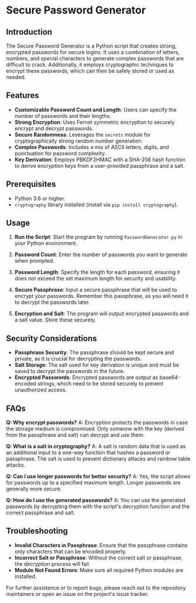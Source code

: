 # Secure Password Generator

## Introduction

The Secure Password Generator is a Python script that creates strong, encrypted passwords for secure logins. It uses a combination of letters, numbers, and special characters to generate complex passwords that are difficult to crack. Additionally, it employs cryptographic techniques to encrypt these passwords, which can then be safely stored or used as needed.

## Features

- **Customizable Password Count and Length**: Users can specify the number of passwords and their lengths.
- **Strong Encryption**: Uses Fernet symmetric encryption to securely encrypt and decrypt passwords.
- **Secure Randomness**: Leverages the `secrets` module for cryptographically strong random number generation.
- **Complex Passwords**: Includes a mix of ASCII letters, digits, and punctuation for password complexity.
- **Key Derivation**: Employs PBKDF2HMAC with a SHA-256 hash function to derive encryption keys from a user-provided passphrase and a salt.

## Prerequisites

- Python 3.6 or higher.
- `cryptography` library installed (install via `pip install cryptography`).

## Usage

1. **Run the Script**: Start the program by running `PasswordGenerator.py` in your Python environment.
   
2. **Password Count**: Enter the number of passwords you want to generate when prompted.

3. **Password Length**: Specify the length for each password, ensuring it does not exceed the set maximum length for security and usability.

4. **Secure Passphrase**: Input a secure passphrase that will be used to encrypt your passwords. Remember this passphrase, as you will need it to decrypt the passwords later.

5. **Encryption and Salt**: The program will output encrypted passwords and a salt value. Store these securely.

## Security Considerations

- **Passphrase Security**: The passphrase should be kept secure and private, as it is crucial for decrypting the passwords.
- **Salt Storage**: The salt used for key derivation is unique and must be saved to decrypt the passwords in the future.
- **Encrypted Passwords**: Encrypted passwords are output as base64-encoded strings, which need to be stored securely to prevent unauthorized access.

## FAQs

**Q: Why encrypt passwords?**
A: Encryption protects the passwords in case the storage medium is compromised. Only someone with the key (derived from the passphrase and salt) can decrypt and use them.

**Q: What is a salt in cryptography?**
A: A salt is random data that is used as an additional input to a one-way function that hashes a password or passphrase. The salt is used to prevent dictionary attacks and rainbow table attacks.

**Q: Can I use longer passwords for better security?**
A: Yes, the script allows for passwords up to a specified maximum length. Longer passwords are generally more secure.

**Q: How do I use the generated passwords?**
A: You can use the generated passwords by decrypting them with the script's decryption function and the correct passphrase and salt.

## Troubleshooting

- **Invalid Characters in Passphrase**: Ensure that the passphrase contains only characters that can be encoded properly.
- **Incorrect Salt or Passphrase**: Without the correct salt or passphrase, the decryption process will fail.
- **Module Not Found Errors**: Make sure all required Python modules are installed.

For further assistance or to report bugs, please reach out to the repository maintainers or open an issue on the project's issue tracker.
